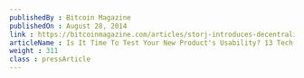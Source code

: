 ```yaml
---
publishedBy : Bitcoin Magazine
publishedOn : August 28, 2014
link : https://bitcoinmagazine.com/articles/storj-introduces-decentralized-cloud-storage-1409254249/
articleName : Is It Time To Test Your New Product's Usability? 13 Tech Experts Weigh In
weight : 311 
class : pressArticle
---
```

